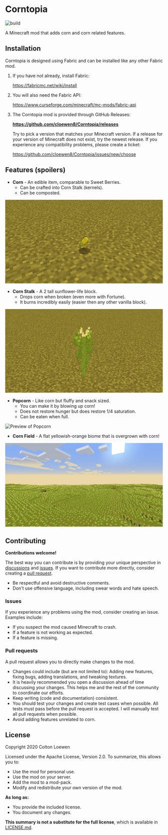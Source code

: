 # Corntopia
![build](https://github.com/cloewen8/Corntopia/workflows/build/badge.svg)

A Minecraft mod that adds corn and corn related features.

## Installation
Corntopia is designed using Fabric and can be installed like any other Fabric mod.

1. If you have not already, install Fabric:
   
   https://fabricmc.net/wiki/install
2. You will also need the Fabric API:
   
   https://www.curseforge.com/minecraft/mc-mods/fabric-api
3. The Corntopia mod is provided through GitHub Releases:
   
   **https://github.com/cloewen8/Corntopia/releases**
   
   Try to pick a version that matches your Minecraft version. If a release for your version of Minecraft does not exist, try the newest release. If you experience any compatibility problems, please create a ticket:
   
   https://github.com/cloewen8/Corntopia/issues/new/choose

## Features (spoilers)
- **Corn** - An edible item, comparable to Sweet Berries.
  - Can be crafted into Corn Stalk (kernels).
  - Can be composted.

![Preview of the Corn item](preview/corn.png)
- **Corn Stalk** - A 2 tall sunflower-life block.
  - Drops corn when broken (even more with Fortune).
  - It burns incredibly easily (easier then any other vanilla block).

![Preview of the Corn Stalk block](preview/corn_stalk.png)
- **Popcorn** - Like corn but fluffy and snack sized.
  - You can make it by blowing up corn!
  - Does not restore hunger but does restore 1/4 saturation.
  - Can be eaten when full.

![Preview of Popcorn](preview/popcorn.gif)
- **Corn Field** - A flat yellowish-orange biome that is overgrown with corn!

![Preview of Corn Field](preview/corn_field.png)

## Contributing
__Contributions welcome!__

The best way you can contribute is by providing your unique perspective in [discussions](https://github.com/cloewen8/Corntopia/discussions) and [issues](https://github.com/cloewen8/Corntopia/issues). If you want to contribute more directly, consider creating a [pull request](https://github.com/cloewen8/Corntopia/compare).

- Be respectful and avoid destructive comments.
- Don't use offensive language, including swear words and hate speech.

### Issues
If you experience any problems using the mod, consider creating an issue. Examples include:

- If you suspect the mod caused Minecraft to crash.
- If a feature is not working as expected.
- If a feature is missing.

### Pull requests
A pull request allows you to directly make changes to the mod.

- Changes could include (but are not limited to): Adding new features, fixing bugs, adding translations, and tweaking textures.
- It is heavily recommended you open a discussion ahead of time discussing your changes. This helps me and the rest of the community to coordinate our efforts.
- Keep writing (code and documentation) consistent.
- You should test your changes and create test cases when possible. All tests must pass before the pull request is accepted. I will manually test all pull requests when possible.
- Avoid adding features unrelated to corn.

## License
Copyright 2020 Colton Loewen

Licensed under the Apache License, Version 2.0. To summarize, this allows you to:

- Use the mod for personal use.
- Use the mod on your server.
- Add the mod to a mod-pack.
- Modify and redistribute your own version of the mod.

**As long as:**

- You provide the included license.
- You document any changes.

**This summary is not a substitute for the full license**, which is available in [LICENSE.md](https://github.com/cloewen8/Corntopia/blob/master/LICENSE.md).
